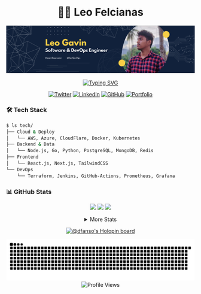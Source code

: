 # <div align="center">👨‍💻 Leo Felcianas</div>

<div align="center">
  <img src="https://github.com/DFanso/DFanso/blob/main/posterGit.png" alt="Banner">

[![Typing SVG](https://readme-typing-svg.herokuapp.com?font=Fira+Code&pause=1000&random=false&width=435&lines=DevOps+%26+Backend+Specialist;Software+Engineering+Graduate;Open+Source+Enthusiast)](https://git.io/typing-svg)

[![Twitter](https://img.shields.io/badge/-Twitter-1DA1F2?style=flat-square&logo=twitter&logoColor=white)](https://twitter.com/LEOTOGAVIN)
[![LinkedIn](https://img.shields.io/badge/-LinkedIn-0A66C2?style=flat-square&logo=linkedin&logoColor=white)](https://www.linkedin.com/in/leo-gavin-8841ba18b/)
[![GitHub](https://img.shields.io/github/followers/DFanso?label=follow&style=flat-square&logo=github&logoColor=white)](https://github.com/DFanso)
[![Portfolio](https://img.shields.io/badge/Portfolio-Visit-success?style=flat-square&logo=safari)](https://portfolio.dfanso.dev)
</div>

### 🛠️ Tech Stack
```bash
$ ls tech/
├── Cloud & Deploy
│   └── AWS, Azure, CloudFlare, Docker, Kubernetes
├── Backend & Data
│   └── Node.js, Go, Python, PostgreSQL, MongoDB, Redis
├── Frontend
│   └── React.js, Next.js, TailwindCSS
└── DevOps
    └── Terraform, Jenkins, GitHub-Actions, Prometheus, Grafana
```

### 📊 GitHub Stats
<div align="center">
  
![](https://github-profile-summary-cards.vercel.app/api/cards/profile-details?username=DFanso&theme=tokyonight)
![](https://github-profile-summary-cards.vercel.app/api/cards/repos-per-language?username=DFanso&theme=tokyonight)
![](https://github-profile-summary-cards.vercel.app/api/cards/stats?username=DFanso&theme=tokyonight)

<details>
<summary>More Stats</summary>

Total Contributions: 4,043 (Sep 18, 2020 - Present)
Current Streak: 9 Days (Jan 24 - Feb 1)
Longest Streak: 23 Days (Dec 10, 2023 - Jan 1, 2024)
Total Stars: 18 | Total PRs: 440 | Total Issues: 9

</details>

[![@dfanso's Holopin board](https://holopin.me/dfanso)](https://holopin.io/@dfanso)

</div>

<picture>
  <source media="(prefers-color-scheme: dark)" srcset="https://github.com/DFanso/DFanso/blob/output/github-snake-dark.svg" />
  <source media="(prefers-color-scheme: light)" srcset="https://github.com/DFanso/DFanso/blob/output/github-snake.svg" />
  <img alt="github-snake" src="https://github.com/DFanso/DFanso/blob/output/github-snake.svg" />
</picture>

<div align="center">
  <img src="https://komarev.com/ghpvc/?username=DFanso&color=brightgreen&style=flat-square" alt="Profile Views">
</div>
